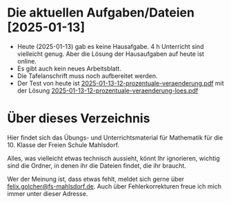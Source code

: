 # Die aktuellen Aufgaben/Dateien [2025-01-13]

* Heute (2025-01-13) gab es keine Hausafgabe. 4 h Unterricht sind vielleicht genug. Aber die Lösung der Hausaufgaben auf heute ist online.
* Es gibt auch kein neues Arbeitsblatt.
* Die Tafelanschrift muss noch aufbereitet werden.
* Der Test von heute ist [2025-01-13-12-prozentuale-veraenderung.pdf](tests/2025-01-13-12-prozentuale-veraenderung.pdf) mit der Lösung [2025-01-13-12-prozentuale-veraenderung-loes.pdf](tests/2025-01-13-12-prozentuale-veraenderung-loes.pdf)


# Über dieses Verzeichnis

Hier findet sich das Übungs- und Unterrichtsmaterial für Mathematik für die 10. Klasse der Freien Schule Mahlsdorf.

Alles, was vielleicht etwas technisch aussieht, könnt Ihr ignorieren, wichtig sind die Ordner, in denen ihr die Dateien findet, die ihr braucht.

Wer der Meinung ist, dass etwas fehlt, meldet sich gerne über [felix.golcher@fs-mahlsdorf.de](mailto:felix.golcher@fs-mahlsdorf.de). Auch über Fehlerkorrekturen freue ich mich immer unter dieser Adresse.
